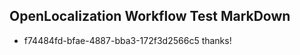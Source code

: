 ## OpenLocalization Workflow Test MarkDown
* f74484fd-bfae-4887-bba3-172f3d2566c5 thanks!

<!--HONumber=Jul16_HO2-->



